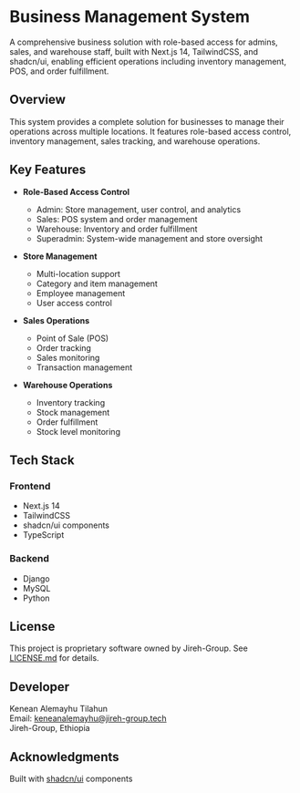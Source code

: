 # Business Management System
A comprehensive business solution with role-based access for admins, sales, and warehouse staff, built with Next.js 14, TailwindCSS, and shadcn/ui, enabling efficient operations including inventory management, POS, and order fulfillment.

## Overview
This system provides a complete solution for businesses to manage their operations across multiple locations. It features role-based access control, inventory management, sales tracking, and warehouse operations.

## Key Features
- **Role-Based Access Control**
  - Admin: Store management, user control, and analytics
  - Sales: POS system and order management
  - Warehouse: Inventory and order fulfillment
  - Superadmin: System-wide management and store oversight

- **Store Management**
  - Multi-location support
  - Category and item management
  - Employee management
  - User access control

- **Sales Operations**
  - Point of Sale (POS)
  - Order tracking
  - Sales monitoring
  - Transaction management

- **Warehouse Operations**
  - Inventory tracking
  - Stock management
  - Order fulfillment
  - Stock level monitoring

## Tech Stack
### Frontend
- Next.js 14
- TailwindCSS
- shadcn/ui components
- TypeScript

### Backend
- Django
- MySQL
- Python

## License
This project is proprietary software owned by Jireh-Group. See [LICENSE.md](LICENSE.md) for details.

## Developer
Kenean Alemayhu Tilahun  
Email: keneanalemayhu@jireh-group.tech  
Jireh-Group, Ethiopia

## Acknowledgments
Built with [shadcn/ui](https://ui.shadcn.com/) components